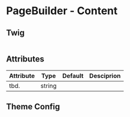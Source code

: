 # PageBuilder - Content

## Twig

```html

```

## Attributes

| Attribute | Type   | Default                                             | Desciprion                                           |
|-----------|--------|---------------|------------------------------------------------------|
| tbd.      | string |                                                     |  |

## Theme Config

```json

```
